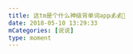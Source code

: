 ```yaml
---
title: 这tm是个什么神级背单词app💰💰🤧
date: 2018-05-10 13:29:33
mCategories: [说说]
type: moment
---
```


<div id="pics-20180510132933"></div>

<script>
var data = [
    {"link": "2018-05-10_000000.jpeg", "type": "shuoshuo"}
];
picsRender(data, "pics-20180510132933");
</script>
